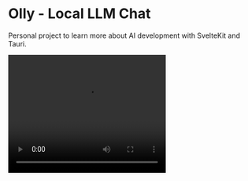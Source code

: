 # Olly - Local LLM Chat

Personal project to learn  more about AI development with SvelteKit and Tauri.

<video width="320" height="240" controls>
  <source src="https://chrishildreth.wistia.com/medias/87n15t5caa" type="video/mp4">
</video>
